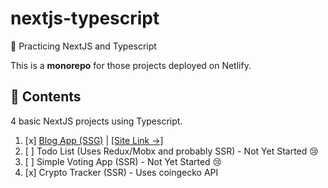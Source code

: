 # nextjs-typescript

🥋 Practicing NextJS and Typescript

This is a **monorepo** for those projects deployed on Netlify.

## 📖 Contents

4 basic NextJS projects using Typescript.

1. [x] [Blog App (SSG)](https://github.com/Blankeos/nextjs-typescript/tree/main/blog-app) | [[Site Link &rarr;]](https://carlo-nextblog-practice.netlify.app/)
2. [ ] Todo List (Uses Redux/Mobx and probably SSR) - Not Yet Started 😢
3. [ ] Simple Voting App (SSR) - Not Yet Started 😢
4. [x] Crypto Tracker (SSR) - Uses coingecko API
